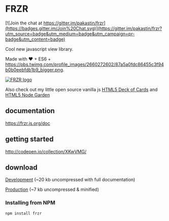 # FRZR
[![Join the chat at https://gitter.im/pakastin/frzr](https://badges.gitter.im/Join%20Chat.svg)](https://gitter.im/pakastin/frzr?utm_source=badge&utm_medium=badge&utm_campaign=pr-badge&utm_content=badge)

Cool new javascript view library.

Made with ♥ + ES6 + https://pbs.twimg.com/profile_images/2660272602/87a5a0fdc86455c3f94b0b0eebfdb1b9_bigger.png.

[![FRZR logo](https://frzr.js.org/img/logo.svg)](https://frzr.js.org)

Also check out my little open source vanilla js [HTML5 Deck of Cards](https://deck-of-cards.js.org) and [HTML5 Node Garden](https://nodegarden.js.org)

## documentation
https://frzr.js.org/doc

## getting started
http://codepen.io/collection/XKwVMG/

## download
[Development](https://frzr.js.org/dist/frzr.js) (~20 kb uncompressed with full documentation)

[Production](https://frzr.js.org/dist/frzr.min.js) (~7 kb uncompressed & minified)

### Installing from NPM

```
npm install frzr
```
